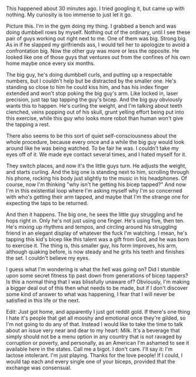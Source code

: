 This happened about 30 minutes ago. I tried googling it, but came up with nothing. My curiosity is too immense to just let it go.

Picture this. I'm in the gym doing my thing. I grabbed a bench and was doing dumbbell rows by myself. Nothing out of the ordinary, until I see these pair of guys working out right next to me. One of them was big. Strong big. As in if he slapped my girlfriends ass, I would tell her to apologize to avoid a confrontation big. Now the other guy was more or less the opposite. He looked like one of those guys that ventures out from the confines of his own home maybe once every six months. 

The big guy, he's doing dumbbell curls, and putting up a respectable numbers, but I couldn't help but be distracted by the smaller one. He's standing so close to him he could kiss him, and has his index finger extended and won't stop poking the big guy's arm. Like locked in, laser precision, just tap tap tapping the guy's bicep. And the big guy obviously wants this to happen. He's curling the weight, and I'm talking about teeth clenched, veins popping out of his skull, grunt yelling effort being put into this exercise, while this guy who looks more robot than human won't give the tapping a rest. 

There also seems to be this sort of quiet self-consciousness about the whole procedure, because every once and a while the big guy would look around like he was being watched. To be fair he was. I couldn't take my eyes off of it. We made eye contact several times, and I hated myself for it.

They switch places, and now it's the little guys turn. He adjusts the weight, and starts curling. And the big one is standing next to him, scrolling through his phone, rocking his body just slightly to the music in his headphones. Of course, now I'm thinking "why isn't he getting his bicep tapped?" And now I'm in this existential loop where I'm asking myself why I'm so concerned with who's getting their arm tapped, and maybe that I'm the strange one for expecting the taps to be returned. 

And then it happens. The big one, he sees the little guy struggling and he hops right in. Only he's not just using one finger. He's using five, then ten. He's mixing up rhythms and tempos, and circling around his struggling friend in an elegant display of whatever the fuck I'm watching. I mean, he's tapping this kid's bicep like this talent was a gift from God, and he was born to exercise it. The thing is, this smaller guy, his form improves, his arm, although quaking before, is now steady and he grits his teeth and finishes the set. I couldn't believe my eyes.

I guess what I'm wondering is what the hell was going on? Did I stumble upon some secret fitness tip past down from generations of bicep tappers? Is this a normal thing that I was blissfully unaware of? Obviously, I'm making a bigger deal out of this then what needs to be made, but if I don't discover some kind of answer to what was happening, I fear that I will never be satisfied in this life or the next.

Edit: Just got home, and apparently I just got reddit gold. If there's one thing I hate it's people that get all mooshy and emotional once they're gilded, so I'm not going to do any of that. Instead I would like to take the time to talk about an issue very near and dear to my heart: Milk. It's a beverage that simply should not be a menu option in any country that is not ravaged by corruption or poverty, and personally, as an American I'm ashamed to see it available here in the states. Call me a bigot. I don't care. I'll say it: I'm lactose intolerant. I'm just playing. Thanks for the love people! If I could, I would tap each and every single one of your biceps, provided that the exchange was consensual. 
